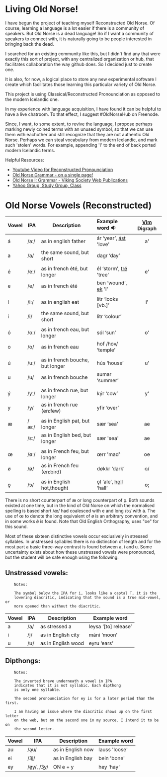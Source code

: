 Living Old Norse!
================

I have begun the project of teaching myself Reconstructed Old Norse. Of course,
learning a language is a lot easier if there is a community of speakers. But
Old Norse is a dead language! So if I want a community of speakers to connect
with, it is naturally going to be people interested in bringing back the dead.

I searched for an existing community like this, but I didn't find any that were
exactly this sort of project, with any centralized organization or hub, that
facilitates collaboration the way github does. So I decided just to create one.

It is also, for now, a logical place to store any new experimental software I
create which facilitates those learning this particular variety of Old Norse.

This project is using Classical/Reconstructed Pronounciation as opposed to
the modern Icelandic one.

In my experience with language acquisition, I have found it can be helpful to
have a live chatroom. To that effect, I suggest #OldNorseHub on Freenode.

Since, I want, to some extent, to revive the language, I propose perhaps
marking newly coined terms with an unused symbol, so that we can use them with
eachother and still recognize that they are not authentic Old Norse. Perhaps we
can steal vocabulary from modern Icelandic, and mark such 'stolen' words.  For
example, appending 'I' to the end of back ported modern Icelandic terms.


Helpful Resources:  
 * [Youtube Video for Reconstructed Pronounciation](http://www.youtube.com/watch?v=JICgNRzENoQ)
 * [Old Norse Grammar - on a single page!](http://oldnorsenews.org/2008/08/old-norse-grammar-on-a-single-page/)
 * [Old Norse I: Grammar - Viking Society Web Publications](http://www.vsnrweb-publications.org.uk/NION-1.pdf)
 * [Yahoo Group, Study Group, Class](https://groups.yahoo.com/neo/groups/norse_course/info)


Old Norse Vowels (Reconstructed)
===============================

Vowel | IPA  | Description                     | Example word :sound:                |  [Vim](http://www.vim.org) Digraph  
----- | ---- | ------------------------------- |:-----------------------------       |:----------------------------------:
á     | /aː/ |  as in english father           | ár ‘year’, [ást][ást] 'love'        |            a'
a     | /a/  |  the same sound, but short      | dagr ‘day’                          |             
      |      |                                 |                                     | 
é     | /eː/ |  as in french été, but longer   | él ‘storm’, [tré][tré] 'tree'       |            e'
e     | /e/  |  as in french été               | ben ‘wound’, [ek][ek] 'I'           |      
      |      |                                 |                                     | 
í     | /iː/ |  as in english eat              | lítr ‘looks [vb.]’                  |            i'
i     | /i/  |  the same sound, but short      | litr ‘colour’                       |
      |      |                                 |                                     | 
ó     | /oː/ |  as in french eau, but longer   | sól ‘sun’                           |            o'
o     | /o/  |  as in french eau               | hof /hov/ ‘temple’                  |   
      |      |                                 |                                     | 
ú     | /uː/ |  as in french bouche, but longer| hús ‘house’                         |            u' 
u     | /u/  |  as in french bouche            | sumar ‘summer’                      |       
      |      |                                 |                                     | 
ý     | /yː/ |  as in french rue, but longer   | kýr ‘cow’                           |            y'
y     | /y/  |  as in french rue (en:few)      | yfir ‘over’                         |      
      |      |                                 |                                     | 
æ     | /æː/ |  as in English pat, but longer  | sær ‘sea’                           |            ae 
      | /ɛː/ |  as in English bed, but longer  | sær 'sea'                           |            ae
      |      |                                 |                                     | 
œ     | /øː/ |  as in French feu, but longer   | œrr 'mad’                           |            oe 
ø     | /ø/  |  as in French feu (en:bird)     | døkkr ‘dark’                        |            o/
      |      |                                 |                                     | 
ǫ     | /ɔ/  |  as in English hot,thought      |  [ǫl][ǫl] ‘ale’, [hǫll][hǫll] ‘hall’|            o;

[mp3s]: https://groups.yahoo.com/neo/groups/norse_course/files/OldNorseHub/Sounds/words/
[ást]: https://secure.jerkface.net/~jim/OldNorseHub/sounds/words/ást.mp3
[tré]: https://secure.jerkface.net/~jim/OldNorseHub/sounds/words/tré.mp3
[ek]: https://secure.jerkface.net/~jim/OldNorseHub/sounds/words/ek.mp3
[ǫl]: https://secure.jerkface.net/~jim/OldNorseHub/sounds/words/ǫl.mp3
[hǫll]: https://secure.jerkface.net/~jim/OldNorseHub/sounds/words/hǫll.mp3

There is no short counterpart of æ or long counterpart of ǫ. Both sounds
existed at one time, but in the kind of Old Norse on which the normalised
spelling is based short /æ/ had coalesced with e and long /ɔː/ with á. The use
of œ to denote the long equivalent of ø is an arbitrary convention, and in some
works ǿ is found. Note that Old English Orthography, uses "oe" for this sound.

Most of these sixteen distinctive vowels occur exclusively in stressed
syllables. In unstressed syllables there is no distinction of length and
for the most part a basic three-way contrast is found between a, i and
u. Some uncertainty exists about how these unstressed vowels were
pronounced, but the student will be safe enough using the following.

Unstressed vowels:
-----------------

        Notes:

        The symbol below the IPA for i, looks like a captal T, it is the
        lowering diacritic, indicating that the sound is a true mid-vowel, or
        more opened than without the diacritic.

Vowel | IPA  | Description                     | Example word       
----- | ---- | ------------------------------- | ------------------ 
    a | /a/  | as stressed a                   | leysa ‘[to] release’
    i | /̞i/  | as in English city              | máni ‘moon’
    u | /ʊ/  | as in English wood              | eyru ‘ears’


Dipthongs:
----------

        Notes:

        The inverted breve underneath a vowel in IPA
        indicates that it is not syllabic. Each dipthong
        is only one syllable.
        
        The second pronounciation for ey is for a later period than the first.

        I am having an issue where the diacritic shows up on the first letter
        on the web, but on the second one in my source. I intend it to be on
        the second letter.

        

Vowel | IPA               | Description           | Example word       
----- | ----------------- | ----------------------| ------------------ 
au    | /a̯u/              | as in English now     | lauss 'loose'  
ei    | /3̯i/              | as in English bay     | bein  'bone'  
ey    | /ø̯y/, /3̯y/        | ON e + y              | hey   'hay'  



